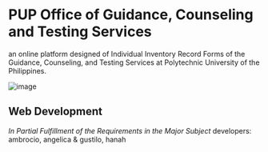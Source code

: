 # PUP Office of Guidance, Counseling and Testing Services
an online platform designed of Individual Inventory Record Forms of the Guidance, Counseling, and Testing Services  at Polytechnic University of the Philippines.

![image](https://github.com/user-attachments/assets/0c880170-8d57-4394-bf26-1cbb8aa1bd41)

## Web Development 
*In Partial Fulfillment of the Requirements in the Major Subject*
developers: ambrocio, angelica & gustilo, hanah
